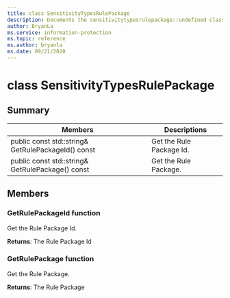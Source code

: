 ```yaml
---
title: class SensitivityTypesRulePackage 
description: Documents the sensitivitytypesrulepackage::undefined class of the Microsoft Information Protection (MIP) SDK.
author: BryanLa
ms.service: information-protection
ms.topic: reference
ms.author: bryanla
ms.date: 09/21/2020
---
```


# class SensitivityTypesRulePackage 
  
## Summary
 Members                        | Descriptions                                
--------------------------------|---------------------------------------------
public const std::string& GetRulePackageId() const  |  Get the Rule Package Id.
public const std::string& GetRulePackage() const  |  Get the Rule Package.
  
## Members
  
### GetRulePackageId function
Get the Rule Package Id.

  
**Returns**: The Rule Package Id
  
### GetRulePackage function
Get the Rule Package.

  
**Returns**: The Rule Package